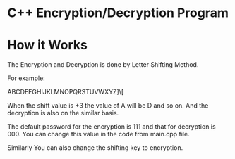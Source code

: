 C++ Encryption/Decryption Program
==========


How it Works
==========
The Encryption and Decryption is done by Letter Shifting Method. 

For example:

ABCDEFGHIJKLMNOPQRSTUVWXYZ]\\[

When the shift value is +3 the value of A will be D and so on. And the decryption is also on the similar basis.

The default password for the encryption is 111 and that for decryption is 000. You can change this value in the code from main.cpp file.

Similarly You can also change the shifting key to encryption.


